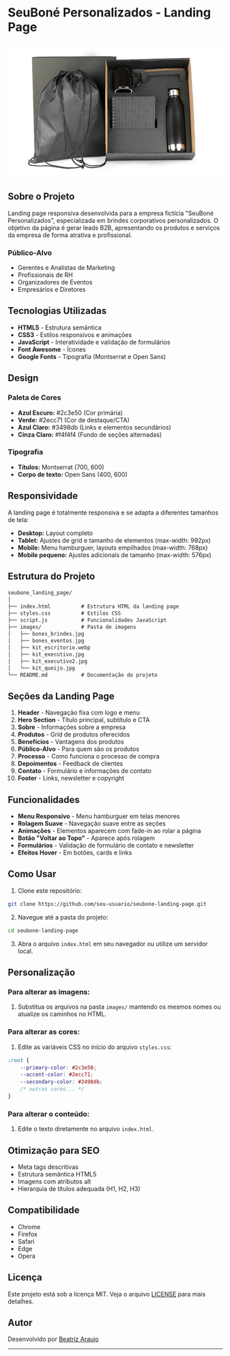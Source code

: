 # SeuBoné Personalizados - Landing Page

![SeuBoné Personalizados](images/kit_executivo.jpg)

## Sobre o Projeto

Landing page responsiva desenvolvida para a empresa fictícia "SeuBoné Personalizados", especializada em brindes corporativos personalizados. O objetivo da página é gerar leads B2B, apresentando os produtos e serviços da empresa de forma atrativa e profissional.

### Público-Alvo

- Gerentes e Analistas de Marketing
- Profissionais de RH
- Organizadores de Eventos
- Empresários e Diretores

## Tecnologias Utilizadas

- **HTML5** - Estrutura semântica
- **CSS3** - Estilos responsivos e animações
- **JavaScript** - Interatividade e validação de formulários
- **Font Awesome** - Ícones
- **Google Fonts** - Tipografia (Montserrat e Open Sans)

## Design

### Paleta de Cores
- **Azul Escuro:** #2c3e50 (Cor primária)
- **Verde:** #2ecc71 (Cor de destaque/CTA)
- **Azul Claro:** #3498db (Links e elementos secundários)
- **Cinza Claro:** #f4f4f4 (Fundo de seções alternadas)

### Tipografia
- **Títulos:** Montserrat (700, 600)
- **Corpo de texto:** Open Sans (400, 600)

## Responsividade

A landing page é totalmente responsiva e se adapta a diferentes tamanhos de tela:
- **Desktop:** Layout completo
- **Tablet:** Ajustes de grid e tamanho de elementos (max-width: 992px)
- **Mobile:** Menu hamburguer, layouts empilhados (max-width: 768px)
- **Mobile pequeno:** Ajustes adicionais de tamanho (max-width: 576px)

## Estrutura do Projeto

```
seubone_landing_page/
│
├── index.html          # Estrutura HTML da landing page
├── styles.css          # Estilos CSS
├── script.js           # Funcionalidades JavaScript
├── images/             # Pasta de imagens
│   ├── bones_brindes.jpg
│   ├── bones_eventos.jpg
│   ├── kit_escritorio.webp
│   ├── kit_executivo.jpg
│   ├── kit_executivo2.jpg
│   └── kit_queijo.jpg
└── README.md           # Documentação do projeto
```

## Seções da Landing Page

1. **Header** - Navegação fixa com logo e menu
2. **Hero Section** - Título principal, subtítulo e CTA
3. **Sobre** - Informações sobre a empresa
4. **Produtos** - Grid de produtos oferecidos
5. **Benefícios** - Vantagens dos produtos
6. **Público-Alvo** - Para quem são os produtos
7. **Processo** - Como funciona o processo de compra
8. **Depoimentos** - Feedback de clientes
9. **Contato** - Formulário e informações de contato
10. **Footer** - Links, newsletter e copyright

## Funcionalidades

- **Menu Responsivo** - Menu hamburguer em telas menores
- **Rolagem Suave** - Navegação suave entre as seções
- **Animações** - Elementos aparecem com fade-in ao rolar a página
- **Botão "Voltar ao Topo"** - Aparece após rolagem
- **Formulários** - Validação de formulário de contato e newsletter
- **Efeitos Hover** - Em botões, cards e links

## Como Usar

1. Clone este repositório:
```bash
git clone https://github.com/seu-usuario/seubone-landing-page.git
```

2. Navegue até a pasta do projeto:
```bash
cd seubone-landing-page
```

3. Abra o arquivo `index.html` em seu navegador ou utilize um servidor local.

## Personalização

### Para alterar as imagens:
1. Substitua os arquivos na pasta `images/` mantendo os mesmos nomes ou atualize os caminhos no HTML.

### Para alterar as cores:
1. Edite as variáveis CSS no início do arquivo `styles.css`:
```css
:root {
    --primary-color: #2c3e50;
    --accent-color: #2ecc71;
    --secondary-color: #3498db;
    /* outras cores... */
}
```

### Para alterar o conteúdo:
1. Edite o texto diretamente no arquivo `index.html`.

## Otimização para SEO

- Meta tags descritivas
- Estrutura semântica HTML5
- Imagens com atributos alt
- Hierarquia de títulos adequada (H1, H2, H3)

## Compatibilidade

- Chrome
- Firefox
- Safari
- Edge
- Opera

## Licença

Este projeto está sob a licença MIT. Veja o arquivo [LICENSE](LICENSE) para mais detalhes.

## Autor

Desenvolvido por [Beatriz Araujo](https://github.com/beatrizaraujow/)

---
